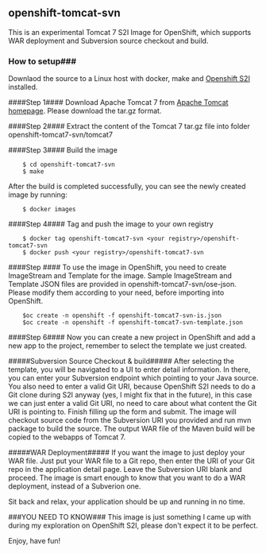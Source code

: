 openshift-tomcat-svn
-----------------
This is an experimental Tomcat 7 S2I Image for OpenShift, which supports WAR deployment and Subversion source checkout and build.

### How to setup###
Downlaod the source to a Linux host with docker, make and [Openshift S2I](https://github.com/openshift/source-to-image/releases) installed.

####Step 1####
Download Apache Tomcat 7 from [Apache Tomcat homepage](http://tomcat.apache.org/download-70.cgi). Please download the tar.gz format.

####Step 2####
Extract the content of the Tomcat 7 tar.gz file into folder openshift-tomcat7-svn/tomcat7

####Step 3####
Build the image

        $ cd openshift-tomcat7-svn
        $ make
After the build is completed successfully, you can see the newly created image by running:

        $ docker images
  
####Step 4####
Tag and push the image to your own registry

        $ docker tag openshift-tomcat7-svn <your registry>/openshift-tomcat7-svn  
        $ docker push <your registry>/openshift-tomcat7-svn  

####Step ####
To use the image in OpenShift, you need to create ImageStream and Template for the image.
Sample ImageStream and Template JSON files are provided in openshift-tomcat7-svn/ose-json.
Please modify them according to your need, before importing into OpenShift.

        $oc create -n openshift -f openshift-tomcat7-svn-is.json
        $oc create -n openshift -f openshift-tomcat7-svn-template.json

####Step 6####
Now you can create a new project in OpenShift and add a new app to the project, remember to select the template we just created. 

#####Subversion Source Checkout & build#####
After selecting the template, you will be navigated to a UI to enter detail information. In there, you can enter your Subversion endpoint which pointing to your Java source. You also need to enter a valid Git URI, because OpenShift S2I needs to do a Git clone during S2I anyway (yes, I might fix that in the future), in this case we can just enter a valid Git URI, no need to care about what content the Git URI is pointing to. Finish filling up the form and submit. The image will checkout source code from the Subversion URI you provided and run mvn package to build the source. The output WAR file of the Maven build will be copied to the webapps of Tomcat 7.

#####WAR Deployment#####
If you want the image to just deploy your WAR file. Just put your WAR file to a Git repo, then enter the URI of your Git repo in the application detail page. Leave the Subversion URI blank and proceed. The image is smart enough to know that you want to do a WAR deployment, instead of a Subverion one.

Sit back and relax, your application should be up and running in no time.

###YOU NEED TO KNOW###
This image is just something I came up with during my exploration on OpenShift S2I, please don't expect it to be perfect.

Enjoy, have fun!



